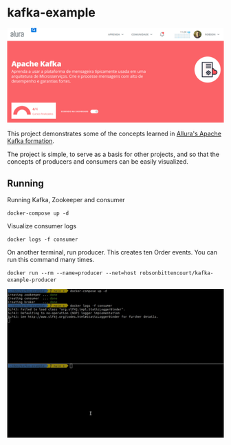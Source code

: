 # kafka-example

![header](header.png)

This project demonstrates some of the concepts learned in [Allura's Apache Kafka formation](https://cursos.alura.com.br/formacao-kafka).

The project is simple, to serve as a basis for other projects, and so that the concepts of producers and consumers can be easily visualized.

## Running

Running Kafka, Zookeeper and consumer

```
docker-compose up -d
```

Visualize consumer logs

```
docker logs -f consumer
```

On another terminal, run producer. This creates ten Order events. You can run this command many times.

```
docker run --rm --name=producer --net=host robsonbittencourt/kafka-example-producer
```

![running](running.gif)